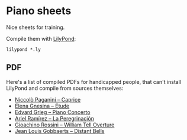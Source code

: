 # Piano sheets

Nice sheets for training.

Compile them with [LilyPond](http://lilypond.org):

```
lilypond *.ly
```

## PDF

Here's a list of compiled PDFs for handicapped people,
that can't install LilyPond and compile from sources themselves:
- [Niccolò Paganini – Caprice](https://github.com/arbitrary-dev/piano-sheets/releases/download/pdfs/paganini-caprice.pdf)
- [Elena Gnesina – Etude](https://github.com/arbitrary-dev/piano-sheets/releases/download/pdfs/gnesina-etude.pdf)
- [Edvard Grieg – Piano Concerto](https://github.com/arbitrary-dev/piano-sheets/releases/download/pdfs/grieg-piano-concerto.pdf)
- [Ariel Ramírez – La Peregrinación](https://github.com/arbitrary-dev/piano-sheets/releases/download/pdfs/ramirez-peregrinacion.pdf)
- [Gioachino Rossini – William Tell Overture](https://github.com/arbitrary-dev/piano-sheets/releases/download/pdfs/rossini-william-tell.pdf)
- [Jean Louis Gobbaerts – Distant Bells](https://github.com/arbitrary-dev/piano-sheets/releases/download/pdfs/gobbaerts-distant-bells.pdf)
